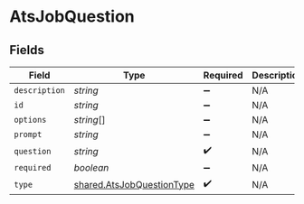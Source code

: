 # AtsJobQuestion


## Fields

| Field                                                                         | Type                                                                          | Required                                                                      | Description                                                                   |
| ----------------------------------------------------------------------------- | ----------------------------------------------------------------------------- | ----------------------------------------------------------------------------- | ----------------------------------------------------------------------------- |
| `description`                                                                 | *string*                                                                      | :heavy_minus_sign:                                                            | N/A                                                                           |
| `id`                                                                          | *string*                                                                      | :heavy_minus_sign:                                                            | N/A                                                                           |
| `options`                                                                     | *string*[]                                                                    | :heavy_minus_sign:                                                            | N/A                                                                           |
| `prompt`                                                                      | *string*                                                                      | :heavy_minus_sign:                                                            | N/A                                                                           |
| `question`                                                                    | *string*                                                                      | :heavy_check_mark:                                                            | N/A                                                                           |
| `required`                                                                    | *boolean*                                                                     | :heavy_minus_sign:                                                            | N/A                                                                           |
| `type`                                                                        | [shared.AtsJobQuestionType](../../../sdk/models/shared/atsjobquestiontype.md) | :heavy_check_mark:                                                            | N/A                                                                           |